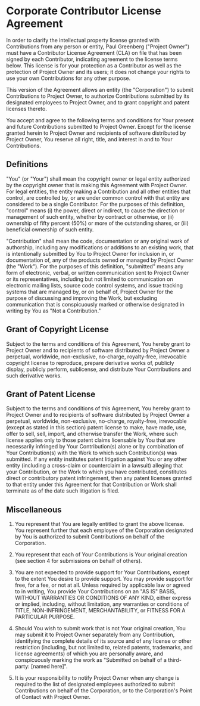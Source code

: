 # Corporate Contributor License Agreement

In order to clarify the intellectual property license granted with Contributions from any person or entity, Paul Greenberg ("Project Owner") must have a Contributor License Agreement (CLA) on file that has been signed by each Contributor, indicating agreement to the license terms below. This license is for your protection as a Contributor as well as the protection of Project Owner and its users; it does not change your rights to use your own Contributions for any other purpose.

This version of the Agreement allows an entity (the "Corporation") to submit Contributions to Project Owner, to authorize Contributions submitted by its designated employees to Project Owner, and to grant copyright and patent licenses thereto.

You accept and agree to the following terms and conditions for Your present and future Contributions submitted to Project Owner. Except for the license granted herein to Project Owner and recipients of software distributed by Project Owner, You reserve all right, title, and interest in and to Your Contributions.

## Definitions

"You" (or "Your") shall mean the copyright owner or legal entity authorized by the copyright owner that is making this Agreement with Project Owner. For legal entities, the entity making a Contribution and all other entities that control, are controlled by, or are under common control with that entity are considered to be a single Contributor. For the purposes of this definition, "control" means (i) the power, direct or indirect, to cause the direction or management of such entity, whether by contract or otherwise, or (ii) ownership of fifty percent (50%) or more of the outstanding shares, or (iii) beneficial ownership of such entity.

"Contribution" shall mean the code, documentation or any original work of authorship, including any modifications or additions to an existing work, that is intentionally submitted by You to Project Owner for inclusion in, or documentation of, any of the products owned or managed by Project Owner (the "Work"). For the purposes of this definition, "submitted" means any form of electronic, verbal, or written communication sent to Project Owner or its representatives, including but not limited to communication on electronic mailing lists, source code control systems, and issue tracking systems that are managed by, or on behalf of, Project Owner for the purpose of discussing and improving the Work, but excluding communication that is conspicuously marked or otherwise designated in writing by You as "Not a Contribution."

## Grant of Copyright License

Subject to the terms and conditions of this Agreement, You hereby grant to Project Owner and to recipients of software distributed by Project Owner a perpetual, worldwide, non-exclusive, no-charge, royalty-free, irrevocable copyright license to reproduce, prepare derivative works of, publicly display, publicly perform, sublicense, and distribute Your Contributions and such derivative works.

## Grant of Patent License

Subject to the terms and conditions of this Agreement, You hereby grant to Project Owner and to recipients of software distributed by Project Owner a perpetual, worldwide, non-exclusive, no-charge, royalty-free, irrevocable (except as stated in this section) patent license to make, have made, use, offer to sell, sell, import, and otherwise transfer the Work, where such license applies only to those patent claims licensable by You that are necessarily infringed by Your Contribution(s) alone or by combination of Your Contribution(s) with the Work to which such Contribution(s) was submitted. If any entity institutes patent litigation against You or any other entity (including a cross-claim or counterclaim in a lawsuit) alleging that your Contribution, or the Work to which you have contributed, constitutes direct or contributory patent infringement, then any patent licenses granted to that entity under this Agreement for that Contribution or Work shall terminate as of the date such litigation is filed.

## Miscellaneous

1. You represent that You are legally entitled to grant the above license. You represent further that each employee of the Corporation designated by You is authorized to submit Contributions on behalf of the Corporation.

2. You represent that each of Your Contributions is Your original creation (see section 4 for submissions on behalf of others).

3. You are not expected to provide support for Your Contributions, except to the extent You desire to provide support. You may provide support for free, for a fee, or not at all. Unless required by applicable law or agreed to in writing, You provide Your Contributions on an "AS IS" BASIS, WITHOUT WARRANTIES OR CONDITIONS OF ANY KIND, either express or implied, including, without limitation, any warranties or conditions of TITLE, NON-INFRINGEMENT, MERCHANTABILITY, or FITNESS FOR A PARTICULAR PURPOSE.

4. Should You wish to submit work that is not Your original creation, You may submit it to Project Owner separately from any Contribution, identifying the complete details of its source and of any license or other restriction (including, but not limited to, related patents, trademarks, and license agreements) of which you are personally aware, and conspicuously marking the work as "Submitted on behalf of a third-party: [named here]".

5. It is your responsibility to notify Project Owner when any change is required to the list of designated employees authorized to submit Contributions on behalf of the Corporation, or to the Corporation's Point of Contact with Project Owner.
